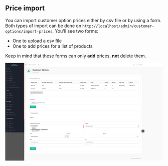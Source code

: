 ## Price import
You can import customer option prices either by csv file or by using a form.
Both types of import can be done on `http://localhost/admin/customer-options/import-prices`.
You'll see two forms:
- One to upload a csv file
- One to add prices for a list of products

Keep in mind that these forms can only **add** prices, **not** delete them.

![Price import forms](images/customerOptions_backend_price_import.png "The two price import forms")
